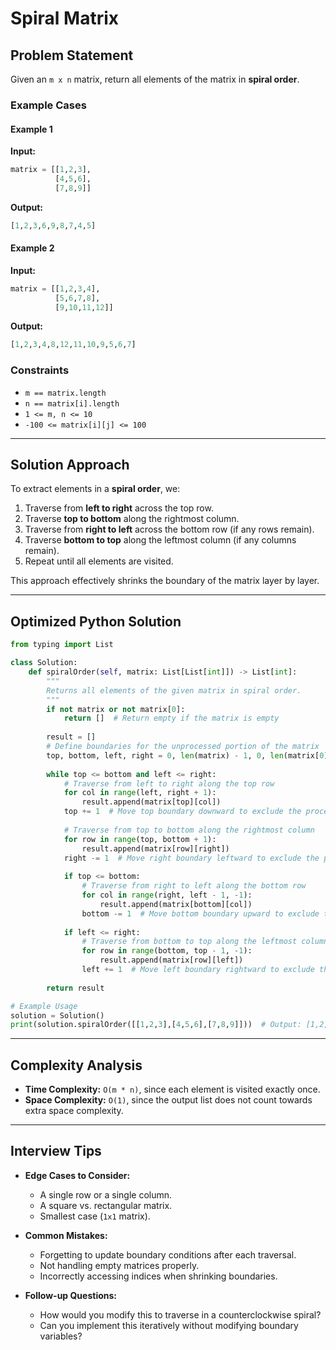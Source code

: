 # Spiral Matrix

## Problem Statement
Given an `m x n` matrix, return all elements of the matrix in **spiral order**.

### Example Cases
#### Example 1
**Input:**
```python
matrix = [[1,2,3],
          [4,5,6],
          [7,8,9]]
```
**Output:**
```python
[1,2,3,6,9,8,7,4,5]
```

#### Example 2
**Input:**
```python
matrix = [[1,2,3,4],
          [5,6,7,8],
          [9,10,11,12]]
```
**Output:**
```python
[1,2,3,4,8,12,11,10,9,5,6,7]
```

### Constraints
- `m == matrix.length`
- `n == matrix[i].length`
- `1 <= m, n <= 10`
- `-100 <= matrix[i][j] <= 100`

---

## Solution Approach

To extract elements in a **spiral order**, we:
1. Traverse from **left to right** across the top row.
2. Traverse **top to bottom** along the rightmost column.
3. Traverse from **right to left** across the bottom row (if any rows remain).
4. Traverse **bottom to top** along the leftmost column (if any columns remain).
5. Repeat until all elements are visited.

This approach effectively shrinks the boundary of the matrix layer by layer.

---

## Optimized Python Solution
```python
from typing import List

class Solution:
    def spiralOrder(self, matrix: List[List[int]]) -> List[int]:
        """
        Returns all elements of the given matrix in spiral order.
        """
        if not matrix or not matrix[0]:
            return []  # Return empty if the matrix is empty
        
        result = []
        # Define boundaries for the unprocessed portion of the matrix
        top, bottom, left, right = 0, len(matrix) - 1, 0, len(matrix[0]) - 1
        
        while top <= bottom and left <= right:
            # Traverse from left to right along the top row
            for col in range(left, right + 1):
                result.append(matrix[top][col])
            top += 1  # Move top boundary downward to exclude the processed row
            
            # Traverse from top to bottom along the rightmost column
            for row in range(top, bottom + 1):
                result.append(matrix[row][right])
            right -= 1  # Move right boundary leftward to exclude the processed column
            
            if top <= bottom:
                # Traverse from right to left along the bottom row
                for col in range(right, left - 1, -1):
                    result.append(matrix[bottom][col])
                bottom -= 1  # Move bottom boundary upward to exclude the processed row
                
            if left <= right:
                # Traverse from bottom to top along the leftmost column
                for row in range(bottom, top - 1, -1):
                    result.append(matrix[row][left])
                left += 1  # Move left boundary rightward to exclude the processed column
                
        return result

# Example Usage
solution = Solution()
print(solution.spiralOrder([[1,2,3],[4,5,6],[7,8,9]]))  # Output: [1,2,3,6,9,8,7,4,5]
```

---

## Complexity Analysis
- **Time Complexity:** `O(m * n)`, since each element is visited exactly once.
- **Space Complexity:** `O(1)`, since the output list does not count towards extra space complexity.

---

## Interview Tips
- **Edge Cases to Consider:**
  - A single row or a single column.
  - A square vs. rectangular matrix.
  - Smallest case (`1x1` matrix).

- **Common Mistakes:**
  - Forgetting to update boundary conditions after each traversal.
  - Not handling empty matrices properly.
  - Incorrectly accessing indices when shrinking boundaries.

- **Follow-up Questions:**
  - How would you modify this to traverse in a counterclockwise spiral?
  - Can you implement this iteratively without modifying boundary variables?

